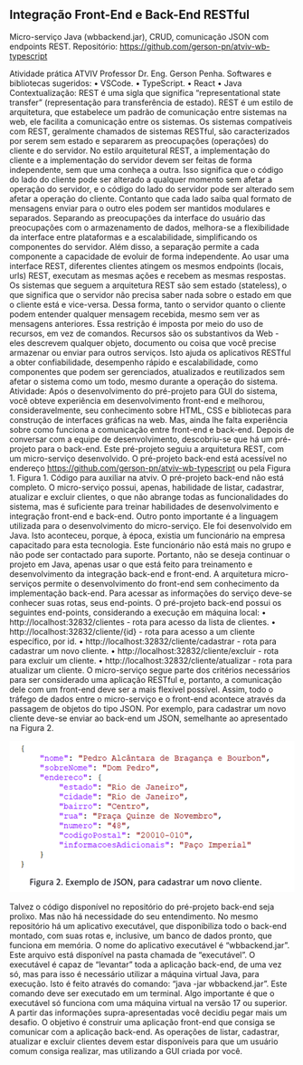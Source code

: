 ## Integração Front-End e Back-End RESTful
Micro-serviço Java (wbbackend.jar), CRUD, comunicação JSON com endpoints REST.
Repositório: https://github.com/gerson-pn/atviv-wb-typescript

Atividade prática ATVIV 
Professor Dr. Eng. Gerson Penha. 
Softwares e bibliotecas sugeridos: 
• VSCode. 
• TypeScript. 
• React 
• Java 
Contextualização: 
REST é uma sigla que significa “representational state transfer” (representação para transferência de estado). 
REST é um estilo de arquitetura, que estabelece um padrão de comunicação entre sistemas na web, ele 
facilita a comunicação entre os sistemas. Os sistemas compatíveis com REST, geralmente chamados de 
sistemas RESTful, são caracterizados por serem sem estado e separarem as preocupações (operações) do 
cliente e do servidor. 
No estilo arquitetural REST, a implementação do cliente e a implementação do servidor devem ser feitas de 
forma independente, sem que uma conheça a outra. Isso significa que o código do lado do cliente pode ser 
alterado a qualquer momento sem afetar a operação do servidor, e o código do lado do servidor pode ser 
alterado sem afetar a operação do cliente. Contanto que cada lado saiba qual formato de mensagens enviar 
para o outro eles podem ser mantidos modulares e separados. 
Separando as preocupações da interface do usuário das preocupações com o armazenamento de dados, 
melhora-se a flexibilidade da interface entre plataformas e a escalabilidade, simplificando os componentes do 
servidor. Além disso, a separação permite a cada componente a capacidade de evoluir de forma 
independente. 
Ao usar uma interface REST, diferentes clientes atingem os mesmos endpoints (locais, urls) REST, executam as 
mesmas ações e recebem as mesmas respostas. 
Os sistemas que seguem a arquitetura REST são sem estado (stateless), o que significa que o servidor não 
precisa saber nada sobre o estado em que o cliente está e vice-versa. Dessa forma, tanto o servidor quanto o 
cliente podem entender qualquer mensagem recebida, mesmo sem ver as mensagens anteriores. Essa 
restrição é imposta por meio do uso de recursos, em vez de comandos. Recursos são os substantivos da Web - 
eles descrevem qualquer objeto, documento ou coisa que você precise armazenar ou enviar para outros 
serviços. Isto ajuda os aplicativos RESTful a obter confiabilidade, desempenho rápido e escalabilidade, como 
componentes que podem ser gerenciados, atualizados e reutilizados sem afetar o sistema como um todo, 
mesmo durante a operação do sistema. 
Atividade: 
Após o desenvolvimento do pré-projeto para GUI do sistema, você obteve experiência em desenvolvimento 
front-end e melhorou, consideravelmente, seu conhecimento sobre HTML, CSS e bibliotecas para construção 
de interfaces gráficas na web. Mas, ainda lhe falta experiência sobre como funciona a comunicação entre 
front-end e back-end. 
Depois de conversar com a equipe de desenvolvimento, descobriu-se que há um pré-projeto para o back-end. 
Este pré-projeto seguiu a arquitetura REST, com um micro-serviço desenvolvido. O pré-projeto back-end está 
acessível no endereço https://github.com/gerson-pn/atviv-wb-typescript ou pela Figura 1. 
Figura 1. Código para auxiliar na atviv. 
O pré-projeto back-end não está completo. O micro-serviço possui, apenas, habilidade de listar, cadastrar, 
atualizar e excluir clientes, o que não abrange todas as funcionalidades do sistema, mas é suficiente para 
treinar habilidades de desenvolvimento e integração front-end e back-end. 
Outro ponto importante é a linguagem utilizada para o desenvolvimento do micro-serviço. Ele foi 
desenvolvido em Java. Isto aconteceu, porque, à época, existia um funcionário na empresa capacitado para 
esta tecnologia. Este funcionário não está mais no grupo e não pode ser contactado para suporte. Portanto, 
não se deseja continuar o projeto em Java, apenas usar o que está feito para treinamento e desenvolvimento 
da integração back-end e front-end. A arquitetura micro-serviços permite o desenvolvimento do front-end 
sem conhecimento da implementação back-end. 
Para acessar as informações do serviço deve-se conhecer suas rotas, seus end-points. O pré-projeto back-end 
possui os seguintes end-points, considerando a execução em máquina local: 
• http://localhost:32832/clientes - rota para acesso da lista de clientes. 
• http://localhost:32832/cliente/{id} - rota para acesso a um cliente específico, por id. 
• http://localhost:32832/cliente/cadastrar - rota para cadastrar um novo cliente. 
• http://localhost:32832/cliente/excluir - rota para excluir um cliente. 
• http://localhost:32832/cliente/atualizar - rota para atualizar um cliente. 
O micro-serviço segue parte dos critérios necessários para ser considerado uma aplicação RESTful e, portanto, 
a comunicação dele com um front-end deve ser a mais flexível possível. Assim, todo o tráfego de dados entre 
o micro-serviço e o front-end acontece através da passagem de objetos do tipo JSON. Por exemplo, para 
cadastrar um novo cliente deve-se enviar ao back-end um JSON, semelhante ao apresentado na Figura 2. 

![Figura 2 - Exemplo de JSON para cadastrar um novo cliente](FIGURA2.png)

Talvez o código disponível no repositório do pré-projeto back-end seja prolixo. Mas não há necessidade do 
seu entendimento. No mesmo repositório há um aplicativo executável, que disponibiliza todo o back-end 
montado, com suas rotas e, inclusive, um banco de dados pronto, que funciona em memória. O nome do 
aplicativo executável é “wbbackend.jar”. Este arquivo está disponível na pasta chamada de “executável”. 
O executável é capaz de “levantar” toda a aplicação back-end, de uma vez só, mas para isso é necessário 
utilizar a máquina virtual Java, para execução. Isto é feito através do comando: “java -jar wbbackend.jar”. Este 
comando deve ser executado em um terminal. Algo importante é que o executável só funciona com uma 
máquina virtual na versão 17 ou superior. 
A partir das informações supra-apresentadas você decidiu pegar mais um desafio. O objetivo é construir uma 
aplicação front-end que consiga se comunicar com a aplicação back-end. As operações de listar, cadastrar, 
atualizar e excluir clientes devem estar disponíveis para que um usuário comum consiga realizar, mas 
utilizando a GUI criada por você.